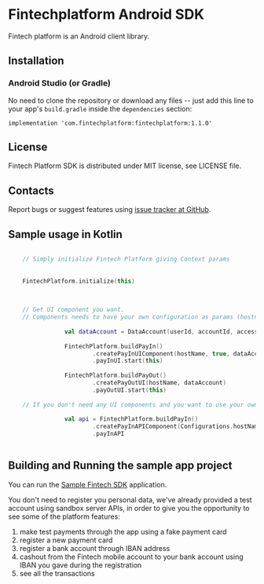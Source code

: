 Fintechplatform Android SDK
=================================================
Fintech platform is an Android client library.

Installation
-------------------------------------------------

### Android Studio (or Gradle)

No need to clone the repository or download any files -- just add this line to your app's `build.gradle` inside the `dependencies` section:

    implementation 'com.fintechplatform:fintechplatform:1.1.0'
    


License
-------------------------------------------------
Fintech Platform SDK is distributed under MIT license, see LICENSE file.


Contacts
-------------------------------------------------
Report bugs or suggest features using
[issue tracker at GitHub](https://github.com/nabertech/fintech-android-sdk/issues).


Sample usage in Kotlin
-------------------------------------------------
```kotlin

    // Simply initialize Fintech Platform giving Context params
    
    
    FintechPlatform.initialize(this)
    
    

    // Get UI component you want.
    // Components needs to have your own configuration as params (hostname, userid, accountid and token access to the platform)
    
                val dataAccount = DataAccount(userId, accountId, accessToken)
                
                FintechPlatform.buildPayIn()
                        .createPayInUIComponent(hostName, true, dataAccount)
                        .payInUI.start(this)
    
                FintechPlatform.buildPayOut()
                        .createPayOutUI(hostName, dataAccount)
                        .payOutUI.start(this)
                        
    // If you don't need any UI components and you want to use your own graphics we also provide API Components instances, in this example  
    
                val api = FintechPlatform.buildPayIn()
                        .createPayInAPIComponent(Configurations.hostName, this)
                        .payInAPI
                        
```
Building and Running the sample app project
-------------------------------------------------

You can run the [Sample Fintech SDK](https://github.com/nabertech/fintech-android-sdk) application.

You don't need to register you personal data, we've already provided a test account using sandbox server APIs, in order to give you the opportunity to see some of the platform features:

1. make test payments through the app using a fake payment card
2. register a new payment card
3. register a bank account through IBAN address
4. cashout from the Fintech mobile account to your bank account using IBAN you gave during the registration
5. see all the transactions